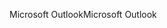 <span data-ttu-id="dccab-101">Microsoft Outlook</span><span class="sxs-lookup"><span data-stu-id="dccab-101">Microsoft Outlook</span></span>